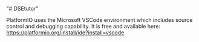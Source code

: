 "# DSEtutor" 

PlatformIO uses the Microsoft VSCode environment which includes source control and debugging capability.
It is free and available here: https://platformio.org/install/ide?install=vscode
